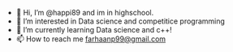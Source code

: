 - 👋 Hi, I’m @happi89 and im in highschool.
- 👀 I’m interested in Data science and competitice programming
- 🌱 I’m currently learning Data science and c++!
- 📫 How to reach me farhaanp99@gmail.com 

<!---
happi89/happi89 is a ✨ special ✨ repository because its `README.md` (this file) appears on your GitHub profile.
You can click the Preview link to take a look at your changes.
--->
